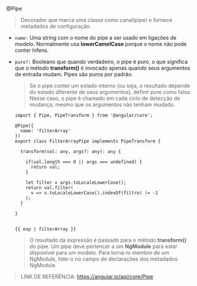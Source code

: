 @Pipe

> Decorador que marca uma classe como canal(pipe) e fornece metadados de configuração.

- `name:` Uma string com o nome do pipe a ser usado em ligações de modelo. Normalmente usa **lowerCamelCase** porque o nome não pode conter hifens.
- `pure?:` Booleano que quando verdadeiro, o pipe é puro, o que significa que o método **transform()** é invocado apenas quando seus argumentos de entrada mudam. Pipes são puros por padrão.

  > Se o pipe conter um estado interno (ou seja, o resultado depende do estado diferente de seus argumentos), definir pure como falso. Nesse caso, o pipe é chamado em cada ciclo de detecção de mudança, mesmo que os argumentos não tenham mudado.
  
      import { Pipe, PipeTransform } from '@angular/core';

      @Pipe({
        name: 'filterArray'
      })
      export class FilterArrayPipe implements PipeTransform {

        transform(val: any, args?: any): any {

          if(val.length === 0 || args === undefined) {
            return val;
          }

          let filter = args.toLocaleLowerCase();
          return val.filter(
            v => v.toLocaleLowerCase().indexOf(filtro) != -1
          );    
        }

      }
      
      
      {{ exp | filterArray }}
      
     > O resultado da expressão é passado para o método **transform()** do pipe.
    Um pipe deve pertencer a um **NgModule** para estar disponível para um modelo. Para torná-lo membro de um NgModule, liste-o no campo de declarações dos metadados NgModule.
    
> LINK DE REFERÊNCIA: https://angular.io/api/core/Pipe
